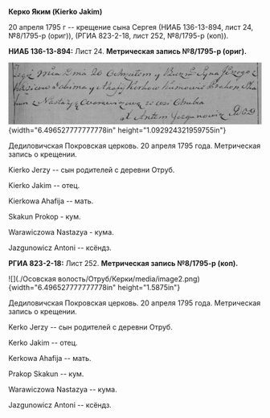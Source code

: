 **Керко Яким (Kierko Jakim)**

20 апреля 1795 г -- крещение сына Сергея (НИАБ 136-13-894, лист 24,
№8/1795-р (ориг)), (РГИА 823-2-18, лист 252, №8/1795-р (коп)).

**НИАБ 136-13-894:** Лист 24. **Метрическая запись №8/1795-р (ориг).**

![](./media/2834541a3fc771b57ddc0287d7b8912d57f17c30.png){width="6.496527777777778in"
height="1.092924321959755in"}

Дедиловичская Покровская церковь. 20 апреля 1795 года. Метрическая
запись о крещении.

Kierko Jerzy -- сын родителей с деревни Отруб.

Kierko Jakim -- отец.

Kierkowa Ahafija -- мать.

Skakun Prokop - кум.

Warawiczowa Nastazya - кума.

Jazgunowicz Antoni -- ксёндз.

**РГИА 823-2-18:** Лист 252. **Метрическая запись №8/1795-р (коп).**

![](./Осовская волость/Отруб/Керки/media/image2.png){width="6.496527777777778in"
height="1.5875in"}

Дедиловичская Покровская церковь. 20 апреля 1795 года. Метрическая
запись о крещении.

Kerko Jerzy -- сын родителей с деревни Отруб.

Kerko Jakim -- отец.

Kerkowa Ahafija -- мать.

Prakop Skаkun -- кум.

Warawiczowa Nastazya -- кума.

Jazgunowicz Antoni -- ксёндз.
